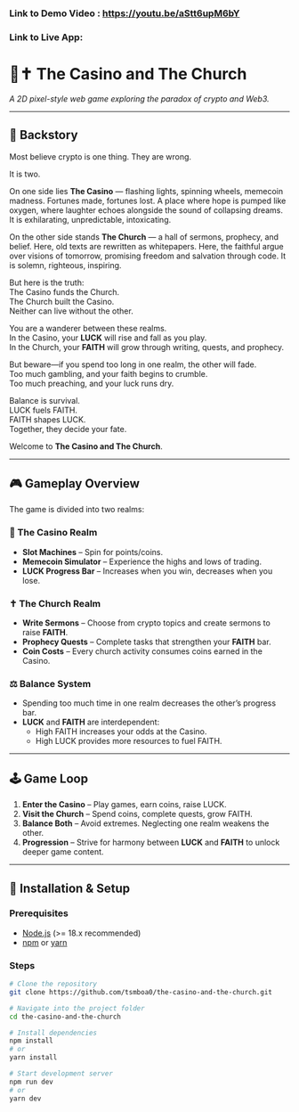 ### Link to Demo Video : https://youtu.be/aStt6upM6bY

### Link to Live App: 



# 🎰✝️ The Casino and The Church  

*A 2D pixel-style web game exploring the paradox of crypto and Web3.*  

---

## 📖 Backstory  

Most believe crypto is one thing. They are wrong.

It is two.  

On one side lies **The Casino** — flashing lights, spinning wheels, memecoin madness. Fortunes made, fortunes lost. A place where hope is pumped like oxygen, where laughter echoes alongside the sound of collapsing dreams. It is exhilarating, unpredictable, intoxicating.  

On the other side stands **The Church** — a hall of sermons, prophecy, and belief. Here, old texts are rewritten as whitepapers. Here, the faithful argue over visions of tomorrow, promising freedom and salvation through code. It is solemn, righteous, inspiring.  

But here is the truth:  
The Casino funds the Church.  
The Church built the Casino.  
Neither can live without the other.  

You are a wanderer between these realms.  
In the Casino, your **LUCK** will rise and fall as you play.  
In the Church, your **FAITH** will grow through writing, quests, and prophecy.  

But beware—if you spend too long in one realm, the other will fade.  
Too much gambling, and your faith begins to crumble.  
Too much preaching, and your luck runs dry.  

Balance is survival.  
LUCK fuels FAITH.  
FAITH shapes LUCK.  
Together, they decide your fate.  

Welcome to **The Casino and The Church**.  

---

## 🎮 Gameplay Overview  

The game is divided into two realms:  

### 🎰 The Casino Realm  
- **Slot Machines** – Spin for points/coins.  
- **Memecoin Simulator** – Experience the highs and lows of trading.  
- **LUCK Progress Bar** – Increases when you win, decreases when you lose.  

### ✝️ The Church Realm  
- **Write Sermons** – Choose from crypto topics and create sermons to raise **FAITH**.  
- **Prophecy Quests** – Complete tasks that strengthen your **FAITH** bar.  
- **Coin Costs** – Every church activity consumes coins earned in the Casino.  

### ⚖️ Balance System  
- Spending too much time in one realm decreases the other’s progress bar.  
- **LUCK** and **FAITH** are interdependent:  
  - High FAITH increases your odds at the Casino.  
  - High LUCK provides more resources to fuel FAITH.  

---

## 🕹️ Game Loop  

1. **Enter the Casino** – Play games, earn coins, raise LUCK.  
2. **Visit the Church** – Spend coins, complete quests, grow FAITH.  
3. **Balance Both** – Avoid extremes. Neglecting one realm weakens the other.  
4. **Progression** – Strive for harmony between **LUCK** and **FAITH** to unlock deeper game content.  

---

## 🚀 Installation & Setup  

### Prerequisites  
- [Node.js](https://nodejs.org/) (>= 18.x recommended)  
- [npm](https://www.npmjs.com/) or [yarn](https://yarnpkg.com/)  

### Steps  

```bash
# Clone the repository
git clone https://github.com/tsmboa0/the-casino-and-the-church.git

# Navigate into the project folder
cd the-casino-and-the-church

# Install dependencies
npm install
# or
yarn install

# Start development server
npm run dev
# or
yarn dev
